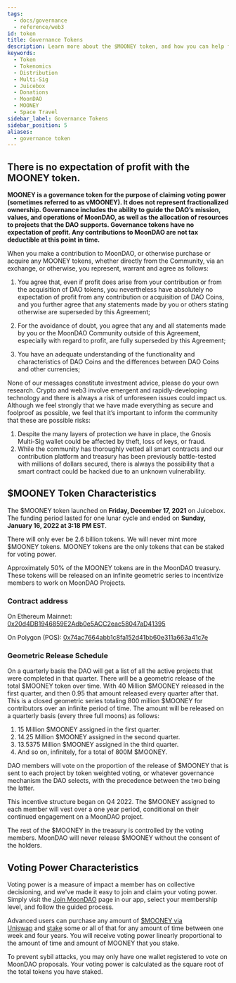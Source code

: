 ```yaml
---
tags:
  - docs/governance
  - reference/web3
id: token
title: Governance Tokens
description: Learn more about the $MOONEY token, and how you can help fund the decentralization of space travel.
keywords:
  - Token
  - Tokenomics
  - Distribution
  - Multi-Sig
  - Juicebox
  - Donations
  - MoonDAO
  - MOONEY
  - Space Travel
sidebar_label: Governance Tokens
sidebar_position: 5
aliases:
  - governance token
---
```


## **There is no expectation of profit with the MOONEY token.**

**MOONEY is a governance token for the purpose of claiming voting power (sometimes referred to as vMOONEY). It does not represent fractionalized ownership. Governance includes the ability to guide the DAO’s mission, values, and operations of MoonDAO, as well as the allocation of resources to projects that the DAO supports. Governance tokens have no expectation of profit. Any contributions to MoonDAO are not tax deductible at this point in time.**

When you make a contribution to MoonDAO, or otherwise purchase or acquire any MOONEY tokens, whether directly from the Community, via an exchange, or otherwise, you represent, warrant and agree as follows:

1. You agree that, even if profit does arise from your contribution or from the acquisition of DAO tokens, you nevertheless have absolutely no expectation of profit from any contribution or acquisition of DAO Coins, and you further agree that any statements made by you or others stating otherwise are superseded by this Agreement;

2. For the avoidance of doubt, you agree that any and all statements made by you or the MoonDAO Community outside of this Agreement, especially with regard to profit, are fully superseded by this Agreement;

3. You have an adequate understanding of the functionality and characteristics of DAO Coins and the differences between DAO Coins and other currencies;

None of our messages constitute investment advice, please do your own research. Crypto and web3 involve emergent and rapidly-developing technology and there is always a risk of unforeseen issues could impact us. Although we feel strongly that we have made everything as secure and foolproof as possible, we feel that it’s important to inform the community that these are possible risks:
1. Despite the many layers of protection we have in place, the Gnosis Multi-Sig wallet could be affected by theft, loss of keys, or fraud.
2. While the community has thoroughly vetted all smart contracts and our contribution platform and treasury has been previously battle-tested with millions of dollars secured, there is always the possibility that a smart contract could be hacked due to an unknown vulnerability.

## $MOONEY Token Characteristics

The $MOONEY token launched on **Friday, December 17, 2021** on Juicebox. The funding period lasted for one lunar cycle and ended on **Sunday, January 16, 2022 at 3:18 PM EST**. 

There will only ever be 2.6 billion tokens. We will never mint more $MOONEY tokens.
MOONEY tokens are the only tokens that can be staked for voting power.

Approximately 50% of the MOONEY tokens are in the MoonDAO treasury. These tokens will be released on an infinite geometric series to incentivize members to work on MoonDAO Projects.


### Contract address
On Ethereum Mainnet:
[0x20d4DB1946859E2Adb0e5ACC2eac58047aD41395](https://etherscan.io/address/0x20d4DB1946859E2Adb0e5ACC2eac58047aD41395)

On Polygon (POS):
[0x74ac7664abb1c8fa152d41bb60e311a663a41c7e](0x74ac7664abb1c8fa152d41bb60e311a663a41c7e)

### Geometric Release Schedule
On a quarterly basis the DAO will get a list of all the active projects that were completed in that quarter.
There will be a geometric release of the total $MOONEY token over time. With 40 Million $MOONEY released in the first quarter, and then 0.95 that amount released every quarter after that. This is a closed geometric series totaling 800 million $MOONEY for contributors over an infinite period of time. The amount will be released on a quarterly basis (every three full moons) as follows:
1. 15 Million $MOONEY assigned in the first quarter.
2. 14.25 Million $MOONEY assigned in the second quarter.
3. 13.5375 Million $MOONEY assigned in the third quarter.
4. And so on, infinitely, for a total of 800M $MOONEY.

DAO members will vote on the proportion of the release of $MOONEY that is sent to each project by token weighted voting, or whatever governance mechanism the DAO selects, with the precedence between the two being the latter.

This incentive structure began on Q4 2022. The $MOONEY assigned to each member will vest over a one year period, conditional on their continued engagement on a MoonDAO project.

The rest of the $MOONEY in the treasury is controlled by the voting members. MoonDAO will never release $MOONEY without the consent of the holders.


## Voting Power Characteristics

Voting power is a measure of impact a member has on collective decisioning, and we've made it easy to join and claim your voting power. Simply visit the [Join MoonDAO]() page in our app, select your membership level, and follow the guided process. 

Advanced users can purchase any amount of [$MOONEY via Uniswap](https://app.uniswap.org/swap?inputCurrency=ETH&outputCurrency=0x20d4DB1946859E2Adb0e5ACC2eac58047aD41395&chain=mainnet) and [stake](https://app.moondao.com/lock) some or all of that for any amount of time between one week and four years. You will receive voting power linearly proportional to the amount of time and amount of MOONEY that you stake.

To prevent sybil attacks, you may only have one wallet registered to vote on MoonDAO proposals. Your voting power is calculated as the square root of the total tokens you have staked.
